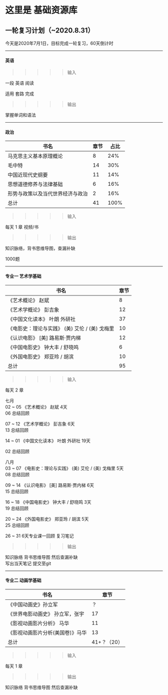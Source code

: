 # 这里是 基础资源库

## 一轮复习计划（~2020.8.31）

今天是2020年7月1日，目标完成一轮复习，60天倒计时

--- 

#### 英语

>>>>> 输入

一段 英语 阅读 

适用 套路 完成

>>>>> 输出

掌握单词和语法

---
#### 政治

|    书名         |        章节      |       占比    |
|-----------------|-----------------|---------------| 
|马克思主义基本原理概论|8|24%|
|毛中特|14|30%|
|中国近现代史纲要|11|14%|
|思想道德修养与法律基础|6|16%|
|形势与政策以及当代世界经济与政治|2|16%|
|总计|41|100%|

>>>>> 输入

每天 1 章 视频/书

>>>>> 输出

知识脉络，背书思维导图，查漏补缺

1000题

---
#### 专业一 艺术学基础

| 书名 | 章节 |
|--|--|
| 《艺术概论》 赵斌 | 8 |
| 《艺术学概论》 彭吉象 | 12 |
| 《中国文化读本》 叶朗  外研社 | 37 |
| 《电影史：理论与实践》 (美) 艾伦 / (美) 戈梅里 | 10 |
| 《认识电影》 [美] 路易斯·贾内梯 | 12 |
| 《中国电影史》 钟大丰 / 舒晓鸣 | 6 |
| 《外国电影史》 郑亚玲 / 胡滨 | 10 |
| 总计 | 95 |

>>>>> 输入

每天 2 章  

七月  
02 ~ 05
《艺术概论》 赵斌  4天  
06 总结回顾

07 ~ 12
《艺术学概论》 彭吉象 6天  
13 总结回顾

14 ~ 01
《中国文化读本》 叶朗  外研社 19天  

02 总结回顾

八月  
03 ~ 07
《电影史：理论与实践》 (美) 艾伦 / (美) 戈梅里 5天  
08 总结回顾

09 ~ 14
《认识电影》 [美] 路易斯·贾内梯 6天  
15 总结回顾

16 ~ 18
《中国电影史》 钟大丰 / 舒晓鸣 3天  
19 总结回顾

20 ~ 24
《外国电影史》 郑亚玲 / 胡滨 5天  
25 总结回顾

26 ~ 31 6天专业课一回顾 复习笔记

>>>>> 输出

知识脉络 背书思维导图 然后查漏补缺  
写出当天笔记 提交至git

--- 
#### 专业二 动画学基础

|    书名          |               章节              |
|------------------|--------------------------------| 
|《中国动画史》孙立军   |                           ？|
|《世界电影动画史》 孙立军，张宇|                    17|
|《影视动画影片分析》 马华|                          11|
|《影视动画影片分析(美国卷)》马华|                   13|
|总计|41+？（20）|

>>>>> 输入

每天 1 章  

>>>>> 输出

知识脉络 背书思维导图 然后查漏补缺

